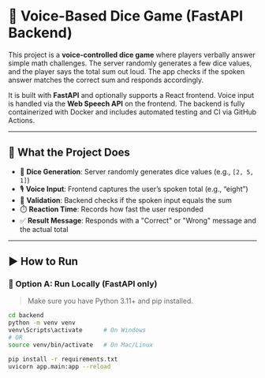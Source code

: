 # 🎲 Voice-Based Dice Game (FastAPI Backend)

This project is a **voice-controlled dice game** where players verbally answer simple math challenges. The server randomly generates a few dice values, and the player says the total sum out loud. The app checks if the spoken answer matches the correct sum and responds accordingly.

It is built with **FastAPI** and optionally supports a React frontend. Voice input is handled via the **Web Speech API** on the frontend. The backend is fully containerized with Docker and includes automated testing and CI via GitHub Actions.

---

## 🧠 What the Project Does

- 🎲 **Dice Generation**: Server randomly generates dice values (e.g., `[2, 5, 1]`)
- 🎙️ **Voice Input**: Frontend captures the user’s spoken total (e.g., “eight”)
- 🧮 **Validation**: Backend checks if the spoken input equals the sum
- ⏱️ **Reaction Time**: Records how fast the user responded
- ✅ **Result Message**: Responds with a "Correct" or "Wrong" message and the actual total

---

## ▶️ How to Run

### 🐍 Option A: Run Locally (FastAPI only)

> Make sure you have Python 3.11+ and pip installed.

```bash
cd backend
python -m venv venv
venv\Scripts\activate      # On Windows
# OR
source venv/bin/activate   # On Mac/Linux

pip install -r requirements.txt
uvicorn app.main:app --reload
